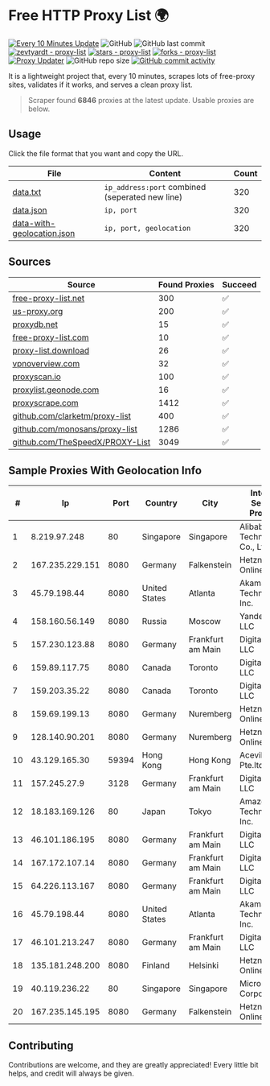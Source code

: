 
# Free HTTP Proxy List 🌍

[![Every 10 Minutes Update](https://github.com/mertguvencli/http-proxy-list/actions/workflows/main.yml/badge.svg?branch=main)](https://github.com/mertguvencli/http-proxy-list/actions/workflows/main.yml)
![GitHub](https://img.shields.io/github/license/mertguvencli/http-proxy-list)
![GitHub last commit](https://img.shields.io/github/last-commit/mertguvencli/http-proxy-list)
[![zevtyardt - proxy-list](https://img.shields.io/static/v1?label=zevtyardt&message=proxy-list&color=blue&logo=github)](https://github.com/zevtyardt/proxy-list "Go to GitHub repo")
[![stars - proxy-list](https://img.shields.io/github/stars/zevtyardt/proxy-list?style=social)](https://github.com/zevtyardt/proxy-list)
[![forks - proxy-list](https://img.shields.io/github/forks/zevtyardt/proxy-list?style=social)](https://github.com/zevtyardt/proxy-list)
[![Proxy Updater](https://github.com/zevtyardt/proxy-list/workflows/Proxy%20Updater/badge.svg)](https://github.com/zevtyardt/proxy-list/actions?query=workflow:"Proxy+Updater")
![GitHub repo size](https://img.shields.io/github/repo-size/zevtyardt/proxy-list)
[![GitHub commit activity](https://img.shields.io/github/commit-activity/m/zevtyardt/proxy-list?logo=commits)](https://github.com/zevtyardt/proxy-list/commits/main)

It is a lightweight project that, every 10 minutes, scrapes lots of free-proxy sites, validates if it works, and serves a clean proxy list.

> Scraper found **6846** proxies at the latest update. Usable proxies are below.

## Usage

Click the file format that you want and copy the URL.

|File|Content|Count|
|----|-------|-----|
|[data.txt](https://raw.githubusercontent.com/mertguvencli/http-proxy-list/main/proxy-list/data.txt)|`ip_address:port` combined (seperated new line)|320|
|[data.json](https://raw.githubusercontent.com/mertguvencli/http-proxy-list/main/proxy-list/data.json)|`ip, port`|320|
|[data-with-geolocation.json](https://raw.githubusercontent.com/mertguvencli/http-proxy-list/main/proxy-list/data-with-geolocation.json)|`ip, port, geolocation`|320|

## Sources

|Source|Found Proxies|Succeed|
|------|-------------|-------|
|[free-proxy-list.net](https://free-proxy-list.net)|300|✅|
|[us-proxy.org](https://www.us-proxy.org)|200|✅|
|[proxydb.net](http://proxydb.net)|15|✅|
|[free-proxy-list.com](https://free-proxy-list.com/?page=&port=&type%5B%5D=http&type%5B%5D=https&up_time=0&search=Search)|10|✅|
|[proxy-list.download](https://www.proxy-list.download/HTTP)|26|✅|
|[vpnoverview.com](https://vpnoverview.com/privacy/anonymous-browsing/free-proxy-servers)|32|✅|
|[proxyscan.io](https://www.proxyscan.io)|100|✅|
|[proxylist.geonode.com](https://proxylist.geonode.com/api/proxy-list?limit=300&page=1&sort_by=lastChecked&sort_type=desc&protocols=http,https)|16|✅|
|[proxyscrape.com](https://api.proxyscrape.com/v2/?request=displayproxies&protocol=http&timeout=10000&country=all&ssl=all&anonymity=all)|1412|✅|
|[github.com/clarketm/proxy-list](https://raw.githubusercontent.com/clarketm/proxy-list/master/proxy-list-raw.txt)|400|✅|
|[github.com/monosans/proxy-list](https://raw.githubusercontent.com/monosans/proxy-list/main/proxies/http.txt)|1286|✅|
|[github.com/TheSpeedX/PROXY-List](https://raw.githubusercontent.com/TheSpeedX/PROXY-List/master/http.txt)|3049|✅|


## Sample Proxies With Geolocation Info

|#|Ip|Port|Country|City|Internet Service Provider|
|-|--|----|-------|----|-------------------------|
|1|8.219.97.248|80|Singapore|Singapore|Alibaba (US) Technology Co., Ltd.|
|2|167.235.229.151|8080|Germany|Falkenstein|Hetzner Online GmbH|
|3|45.79.198.44|8080|United States|Atlanta|Akamai Technologies, Inc.|
|4|158.160.56.149|8080|Russia|Moscow|Yandex.Cloud LLC|
|5|157.230.123.88|8080|Germany|Frankfurt am Main|DigitalOcean, LLC|
|6|159.89.117.75|8080|Canada|Toronto|DigitalOcean, LLC|
|7|159.203.35.22|8080|Canada|Toronto|DigitalOcean, LLC|
|8|159.69.199.13|8080|Germany|Nuremberg|Hetzner Online GmbH|
|9|128.140.90.201|8080|Germany|Nuremberg|Hetzner Online GmbH|
|10|43.129.165.30|59394|Hong Kong|Hong Kong|Aceville Pte.ltd|
|11|157.245.27.9|3128|Germany|Frankfurt am Main|DigitalOcean, LLC|
|12|18.183.169.126|80|Japan|Tokyo|Amazon Technologies Inc.|
|13|46.101.186.195|8080|Germany|Frankfurt am Main|DigitalOcean, LLC|
|14|167.172.107.14|8080|Germany|Frankfurt am Main|DigitalOcean, LLC|
|15|64.226.113.167|8080|Germany|Frankfurt am Main|DigitalOcean, LLC|
|16|45.79.198.44|8080|United States|Atlanta|Akamai Technologies, Inc.|
|17|46.101.213.247|8080|Germany|Frankfurt am Main|DigitalOcean, LLC|
|18|135.181.248.200|8080|Finland|Helsinki|Hetzner Online GmbH|
|19|40.119.236.22|80|Singapore|Singapore|Microsoft Corporation|
|20|167.235.145.195|8080|Germany|Falkenstein|Hetzner Online GmbH|



## Contributing

Contributions are welcome, and they are greatly appreciated! Every
little bit helps, and credit will always be given.

